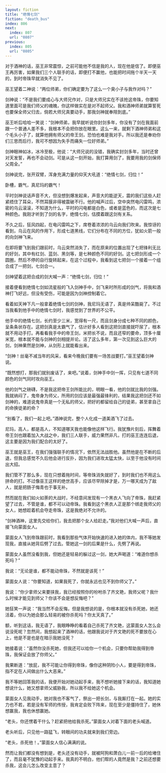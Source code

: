 ```yaml
---
layout: fiction
title: "绝情七剑"
fiction: "death_bus"
index: 806
next:
  index: 807
  url: "0807"
previous:
  index: 805
  url: "0805"
---
```

对于酒神的话，巫王非常震惊，之前可能他不信是我的人，现在他是信了。即便巫王再厉害，如果我们三个人联手的话，即便打不赢他，也能把时间拖个半天一天的，到时帝珠早就消失不见了。

巫王望着二神说：“两位师弟，你们确定要为了这么一个臭小子与我作对吗？”

剑神说：“不是我们要成心与大师兄作对，只是大师兄实在不该抢这帝珠，你要知道里面可是我们师父的魂魄，你这样做实在是对不起师父。我和酒神师弟就算誓死也要保全师父归去，倘若大师兄真要动手，那我剑神就奉陪到底。”

巫王听后哈哈一笑说：“剑神师弟，我早就听说你封剑多年，你没有了剑在我面前跟一个普通人差不多，我根本不会把你放在眼里。这么一来，就剩下酒神师弟和这个毛头小子了，就算他拥有师父的帝王剑，恐怕也难是我对手。所以我还是奉劝你们三思而后行，我可不想因为失手而痛失一位好师弟。”

剑神眼神如冰，冰冷至极，他说：“大师兄说的没错，我确实封剑多年，当时还曾对天发誓，再也不会动剑。可是从这一刻开始，我打算用剑了，我要用我的剑保师父周全。”

剑神说完，张开双臂，浑身充满力量的仰天大吼道：“绝情七剑，归位！”

卧槽，霸气，真尼玛的霸气！

平时剑神说话声音不大，但没想到爆发起来，声音大的能逆天，震的我们这些人赶紧捂住了耳朵，不然耳膜非得被震破不行。他的喊声过后，空中突然电闪雷鸣，浓密的乌云滚滚，不知道为什么，平时的闪电都是白色，或者是蓝色的，而这次是七种颜色。我刚才听到了剑的名字，绝情七剑，估摸着跟这剑有关系。

不久之后，狂风四起，在电闪雷鸣之下，席卷着浓浓的乌云向我们吹来。我惊讶的看到，乌云在风的作用下，形成七道黑线，它们分布在不同的方位，犹如火箭一般的向剑神飞来。

在即将要飞到我们跟前时，乌云突然消失了，而在原来的位置出现了七把锋利无比的好剑，其中有红剑、蓝剑、黑剑等，是七种颜色不同的好剑。这七把剑形成一个圆圈，然后不停的自行旋转起来，在这个过程中，我看到这七把剑一个接着一个组合成了一把剑，七剑合一。

剑神望着这把合成的剑大喊一声：“绝情七剑，归位！”

接着便看到绝情七剑如流星般的飞入剑神手中，剑飞来时所形成的剑气，将我和酒神打飞好远，但没有受伤，可能是因为剑神控制着它。

看着如天神下凡一般拿着绝情七剑的剑神，我尼玛无语了，真是帅呆酷毙了。不过当我看到他手中的绝情七剑时，我感觉到了世界的不公平。

他手中的绝情七剑，长约至少三米，宽得有一尺，而且剑身分成七种不同的颜色，呈条条状存在。这把剑真是太霸气了，估计好多人看到这把剑直接就吓尿了，根本就不用动手打。再看看我手中的帝王剑，米把长不说，而且还窄的要命，顶多十厘米宽，根本就不能与剑神的剑相提并论。活了这么多年，第一次见到这么巨大的剑，剑神果然是剑神，从剑形上就能看出来。

“剑神！丝毫不减当年的风采，看来今晚我们要有一场苦战要打。”巫王望着剑神说。

“既然想打，那我们就别废话了，来吧。”说着，剑神手中剑一挥，只见有七道不同颜色的剑气同时攻向巫王。

他的剑气之磅礴，不是我这把帝王剑所能比的，明眼一看，他的剑就比我的剑强。我就纳闷了，鬼帝身为师父，所用的剑应该是最强最锋利的，结果我这把剑还不如剑神的，难道说鬼帝真是一个无私的师父，把好的都留给自己的徒弟，甚至拿自己的命换徒弟的命？

“别看了，我们一起上吧。”酒神说完，整个人化成一道美酒飞了过去。

尼玛，高人，都是高人，不知道哪天我也能像他这样飞行。我犹豫片刻后，挥舞着帝王剑也跟着加入大战之中，我们三人联手，威力果然非凡，打的巫王连连后退，这主要是因为我们配合的太好了。

巫王就是巫王，在我们强强联手的情况下，依然无法战胜他。虽然他是在不断的后退，但我总感觉不久后他会进行反扑，因为我们进攻太猛太快，以至于他没有时间出大招。

我们管不了那么多，现在只想着拖时间，等帝珠消失就好了，到时我们也不用这么拼命的打。不过像巫王这样的绝世高手，应该尽早除掉才是，万一哪天成为了敌人，就是把肠子悔青也于事无补。

然而就在我们如火如荼的大战时，不经意间发现有一个黑衣人飞向了帝珠，我赶紧望了过去，不管是谁，都不可以动帝珠。我看到这个黑衣人正是那个绑走我师父的女人，她想趁着机会夺走帝珠，这是我绝对不允许的。

“剑神酒神，这里先交给你们，我去把那个女人给赶走。”我对他们大喊一声后，直接飞向蒙面女人。

蒙面女人飞到帝珠跟前时，我看到那些气体开始快速的进入她的体内，我不等她发现我，直接从她背后劈了过去。管她这一剑的后果是什么，先劈了再说。

蒙面女人虽然没看到我，但她还是轻易的躲过这一剑，她大声喝道：“难道你想杀死吗？”

我说：“无论是谁，都不能动帝珠，不然就是该死！”

蒙面女人说：“你要知道，如果我死了，你就永远也见不到你师父了。”

我说：“你少拿师父来要挟我，我已经按照你的吩咐杀了齐文艳，我师父呢？我什么时候才能见到师父？你该不会是想反悔吧？”

她狂笑一声说：“我当然不会反悔，但是我想说的是，你根本就没有杀死她，她还活着，你以为她会那么轻易的被你杀死吗？你太天真了。”

额，听到这话，我无语了，我眼睁睁的看着自己杀死了齐文艳，这蒙面女人怎么会说没死呢？忽然间，我想起来了酒神的话，他跟我说对于齐文艳的死不要放在心上，他是不是也是在暗示我她没死？

她接着说：“虽然你没杀死她，但我还可以给你一个机会，只要你帮助我得到帝珠，我保证会放了你师父。”

我果断道：“放屁，我不可能让你得到帝珠，像你这种阴险小人，要是得到帝珠，指不定在人间做出什么大恶来。”

我不等她回答我的话，我便开始对她动起手来，我不想听她接下来的话，我知道她想说什么，她又想拿师父威胁我，所以我不给她这个机会。

蒙面女人见我动手，她对我也不客气了，祭出一把长剑，与我厮打在一起。她的实力也不若，若是没有军师的传授，我肯定会败下阵来，现在至少是僵持住了，她休想赢我，我也休想赢她。

“老头，你还愣着干什么？赶紧把他给我杀死。”蒙面女人对着下面的老头喊道。

老头听后，只见他一路猛飞，转眼间的功夫就来到我们旁边。

“老头，杀死他！。”蒙面女人信心满满的说。

然而让我们都没有想到是，老头还没有动手，就被阿狗和萧白儿一前一后的给堵住了，而且毫不犹豫的动起手来。我真的不明白，他们帮的人竟然是我？之前还想要杀我，这会儿怎么改变主意了？